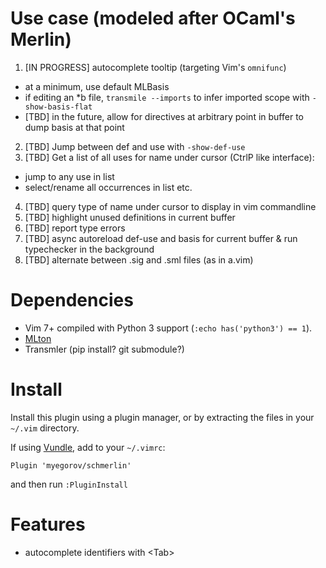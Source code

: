 # Use case (modeled after OCaml's Merlin)

1. [IN PROGRESS] autocomplete tooltip (targeting Vim's `omnifunc`)
  - at a minimum, use default MLBasis
  - if editing an *b file, `transmile --imports` to infer imported scope
    with `-show-basis-flat`
  - [TBD] in the future, allow for directives at arbitrary point in buffer
      to dump basis at that point
2. [TBD] Jump between def and use with `-show-def-use`
3. [TBD] Get a list of all uses for name under cursor (CtrlP like interface):
  - jump to any use in list
  - select/rename all occurrences in list etc.
4. [TBD] query type of name under cursor to display in vim commandline
5. [TBD] highlight unused definitions in current buffer
6. [TBD] report type errors
7. [TBD] async autoreload def-use and basis for current buffer & run typechecker in the background
8. [TBD] alternate between .sig and .sml files (as in a.vim)

# Dependencies

- Vim 7+ compiled with Python 3 support (`:echo has('python3') == 1`).
- [MLton](https://github.com/MLton/mlton)
- Transmler (pip install? git submodule?)

# Install

Install this plugin using a plugin manager, or by extracting the
files in your `~/.vim` directory.

If using [Vundle](https://github.com/VundleVim/Vundle.vim), add to your `~/.vimrc`:
```vim
Plugin 'myegorov/schmerlin'
```
and then run `:PluginInstall`

# Features

- autocomplete identifiers with &lt;Tab&gt;
